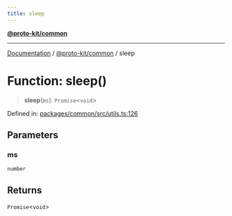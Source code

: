 ```yaml
---
title: sleep
---
```


[**@proto-kit/common**](../README.md)

***

[Documentation](../../../README.md) / [@proto-kit/common](../README.md) / sleep

# Function: sleep()

> **sleep**(`ms`): `Promise`\<`void`\>

Defined in: [packages/common/src/utils.ts:126](https://github.com/proto-kit/framework/blob/4d6b3b6da51b3edee0fbf25ce72c1f59ec61e891/packages/common/src/utils.ts#L126)

## Parameters

### ms

`number`

## Returns

`Promise`\<`void`\>
